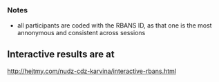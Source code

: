 ## 

### Notes
- all participants are coded with the RBANS ID, as that one is the most annonymous and consistent across sessions

## Interactive results are at
http://hejtmy.com/nudz-cdz-karvina/interactive-rbans.html
